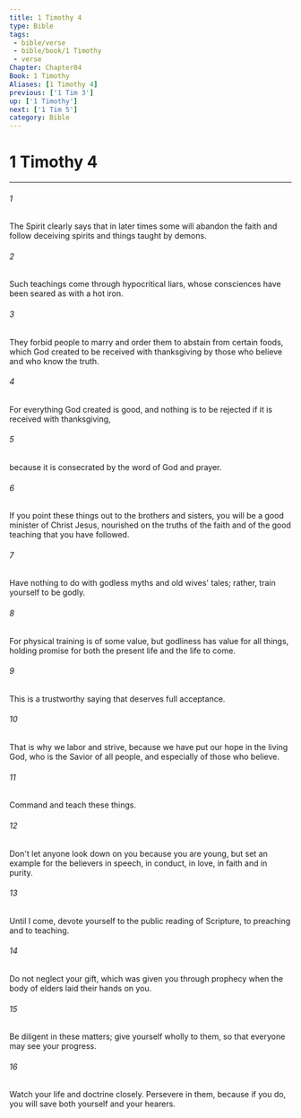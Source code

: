 ```yaml
---
title: 1 Timothy 4
type: Bible
tags:
 - bible/verse
 - bible/book/1 Timothy
 - verse
Chapter: Chapter04
Book: 1 Timothy
Aliases: [1 Timothy 4]
previous: ['1 Tim 3']
up: ['1 Timothy']
next: ['1 Tim 5']
category: Bible
---
```

# 1 Timothy 4

***


###### 1 
The Spirit clearly says that in later times some will abandon the faith and follow deceiving spirits and things taught by demons. 

###### 2 
Such teachings come through hypocritical liars, whose consciences have been seared as with a hot iron. 

###### 3 
They forbid people to marry and order them to abstain from certain foods, which God created to be received with thanksgiving by those who believe and who know the truth. 

###### 4 
For everything God created is good, and nothing is to be rejected if it is received with thanksgiving, 

###### 5 
because it is consecrated by the word of God and prayer. 

###### 6 
If you point these things out to the brothers and sisters, you will be a good minister of Christ Jesus, nourished on the truths of the faith and of the good teaching that you have followed. 

###### 7 
Have nothing to do with godless myths and old wives' tales; rather, train yourself to be godly. 

###### 8 
For physical training is of some value, but godliness has value for all things, holding promise for both the present life and the life to come. 

###### 9 
This is a trustworthy saying that deserves full acceptance. 

###### 10 
That is why we labor and strive, because we have put our hope in the living God, who is the Savior of all people, and especially of those who believe. 

###### 11 
Command and teach these things. 

###### 12 
Don't let anyone look down on you because you are young, but set an example for the believers in speech, in conduct, in love, in faith and in purity. 

###### 13 
Until I come, devote yourself to the public reading of Scripture, to preaching and to teaching. 

###### 14 
Do not neglect your gift, which was given you through prophecy when the body of elders laid their hands on you. 

###### 15 
Be diligent in these matters; give yourself wholly to them, so that everyone may see your progress. 

###### 16 
Watch your life and doctrine closely. Persevere in them, because if you do, you will save both yourself and your hearers. 
